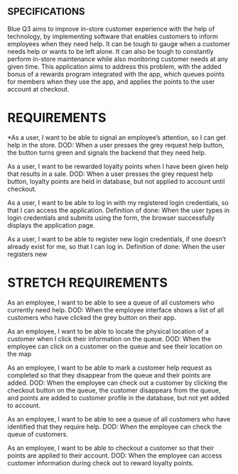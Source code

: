 ## SPECIFICATIONS

Blue Q3 aims to improve in-store customer experience with the help of technology, by implementing software that enables customers to inform employees when they need help. It can be tough to gauge when a customer needs help or wants to be left alone. It can also be tough to constantly perform in-store maintenance while also monitoring customer needs at any given time. This application aims to address this problem, with the added bonus of a rewards program integrated with the app, which queues points for members when they use the app, and applies the points to the user account at checkout. 

# REQUIREMENTS

*As a user, I want to be able to signal an employee’s attention, so I can get help in the store.
DOD: When a user presses the grey request help button, the button turns green and signals the backend that they need help. 

As a user, I want to be rewarded loyalty points when I have been given help that results in a sale. 
DOD: When a user presses the grey request help button, loyalty points are held in database, but not applied to account until checkout.  

As a user, I want to be able to log in with my registered login credentials, so that I can access the application. 
Definition of done: When the user types in login credentials and submits using the form, the browser successfully displays the application page. 

As a user, I want to be able to register new login credentials, if one doesn’t already exist for me, so that I can log in. 
Definition of done: When the user registers new 


# STRETCH REQUIREMENTS

As an employee, I want to be able to see a queue of all customers who currently need help. 
DOD: When the employee interface shows a list of all customers who have clicked the grey button on their app. 

As an employee, I want to be able to locate the physical location of a customer when I click their information on the queue. 
DOD: When the employee can click on a customer on the queue and see their location on the map

As an employee, I want to be able to mark a customer help request as completed so that they disappear from the queue and their points are added. 
DOD: When the employee can check out a customer by clicking the checkout button on the queue, the customer disappears from the queue, and points are added to customer profile in the database, but not yet added to account. 

As an employee, I want to be able to see a queue of all customers who have identified that they require help.
DOD: When the employee can check the queue of customers.

As an employee, I want to be able to checkout a customer so that their points are applied to their account. 
DOD: When the employee can access customer information during check out to reward loyalty points.

